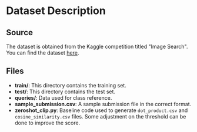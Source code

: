 # Dataset Description

## Source
The dataset is obtained from the Kaggle competition titled "Image Search". You can find the dataset [here](https://www.kaggle.com/competitions/image-search/data).

## Files
- **train/**: This directory contains the training set.
- **test/**: This directory contains the test set.
- **queries/**: Data used for class reference.
- **sample_submission.csv**: A sample submission file in the correct format.
- **zeroshot_clip.py**: Baseline code used to generate `dot_product.csv` and `cosine_similarity.csv` files. Some adjustment on the threshold can be done to improve the score.